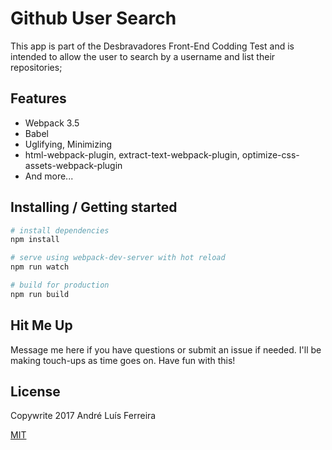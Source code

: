 # Github User Search
This app is part of the Desbravadores Front-End Codding Test and is intended to allow the user to search by a username and list their repositories;

## Features
- Webpack 3.5
- Babel
- Uglifying, Minimizing
- html-webpack-plugin, extract-text-webpack-plugin, optimize-css-assets-webpack-plugin
- And more...

## Installing / Getting started

``` bash
# install dependencies
npm install

# serve using webpack-dev-server with hot reload
npm run watch

# build for production
npm run build
```

## Hit Me Up

Message me here if you have questions or submit an issue if needed. I'll be making touch-ups as time goes on. Have fun with this!

## License

Copywrite 2017 André Luís Ferreira

[MIT](http://opensource.org/licenses/MIT)